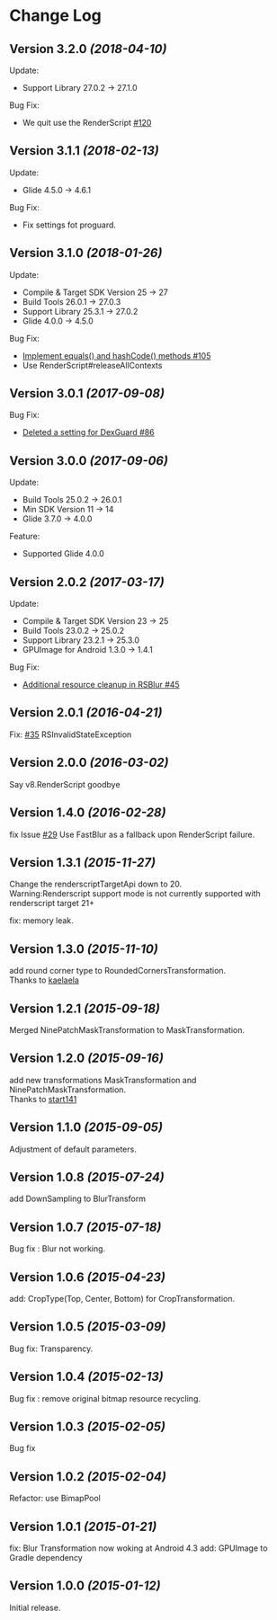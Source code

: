 Change Log
==========

Version 3.2.0 *(2018-04-10)*
----------------------------

Update:  
- Support Library 27.0.2 -> 27.1.0  

Bug Fix:  
- We quit use the RenderScript [#120](https://github.com/wasabeef/glide-transformations/issues/120)     

Version 3.1.1 *(2018-02-13)*
----------------------------

Update:  
- Glide 4.5.0 -> 4.6.1  

Bug Fix:  
- Fix settings fot proguard.

Version 3.1.0 *(2018-01-26)*
----------------------------

Update:  
- Compile & Target SDK Version 25 -> 27  
- Build Tools 26.0.1 -> 27.0.3  
- Support Library 25.3.1 -> 27.0.2  
- Glide 4.0.0 -> 4.5.0  

Bug Fix:  
- [Implement equals() and hashCode() methods #105](https://github.com/wasabeef/glide-transformations/pull/105)  
- Use RenderScript#releaseAllContexts  

Version 3.0.1 *(2017-09-08)*
----------------------------

Bug Fix:
- [Deleted a setting for DexGuard #86](https://github.com/wasabeef/glide-transformations/issues/86)

Version 3.0.0 *(2017-09-06)*
----------------------------

Update:
- Build Tools 25.0.2 -> 26.0.1
- Min SDK Version 11 -> 14
- Glide 3.7.0 -> 4.0.0

Feature: 
- Supported Glide 4.0.0

Version 2.0.2 *(2017-03-17)*
----------------------------

Update:
- Compile & Target SDK Version 23 -> 25
- Build Tools 23.0.2 -> 25.0.2
- Support Library 23.2.1 -> 25.3.0
- GPUImage for Android 1.3.0 -> 1.4.1

Bug Fix:
- [Additional resource cleanup in RSBlur #45](https://github.com/wasabeef/glide-transformations/pull/45)
 
Version 2.0.1 *(2016-04-21)*
----------------------------

Fix:
 [#35](https://github.com/wasabeef/glide-transformations/issues/35)
 RSInvalidStateException

Version 2.0.0 *(2016-03-02)*
----------------------------

Say v8.RenderScript goodbye

Version 1.4.0 *(2016-02-28)*
----------------------------

fix Issue [#29](https://github.com/wasabeef/glide-transformations/issues/29)
 Use FastBlur as a fallback upon RenderScript failure.

Version 1.3.1 *(2015-11-27)*
----------------------------

Change the renderscriptTargetApi down to 20.  
 Warning:Renderscript support mode is not currently supported with renderscript target 21+

fix: memory leak.

Version 1.3.0 *(2015-11-10)*
----------------------------

add round corner type to RoundedCornersTransformation.  
Thanks to [kaelaela](https://github.com/kaelaela)

Version 1.2.1 *(2015-09-18)*
----------------------------

Merged NinePatchMaskTransformation to MaskTransformation.

Version 1.2.0 *(2015-09-16)*
----------------------------

add new transformations MaskTransformation and NinePatchMaskTransformation.  
Thanks to [start141](https://github.com/start141)

Version 1.1.0 *(2015-09-05)*
----------------------------

Adjustment of default parameters.

Version 1.0.8 *(2015-07-24)*
----------------------------

add DownSampling to BlurTransform

Version 1.0.7 *(2015-07-18)*
----------------------------

Bug fix : Blur not working.

Version 1.0.6 *(2015-04-23)*
----------------------------

add: CropType(Top, Center, Bottom) for CropTransformation.

Version 1.0.5 *(2015-03-09)*
----------------------------

Bug fix: Transparency.

Version 1.0.4 *(2015-02-13)*
----------------------------

Bug fix : remove original bitmap resource recycling.

Version 1.0.3 *(2015-02-05)*
----------------------------

Bug fix

Version 1.0.2 *(2015-02-04)*
----------------------------

Refactor: use BimapPool

Version 1.0.1 *(2015-01-21)*
----------------------------

fix: Blur Transformation now woking at Android 4.3
add: GPUImage to Gradle dependency 

Version 1.0.0 *(2015-01-12)*
----------------------------

Initial release.
